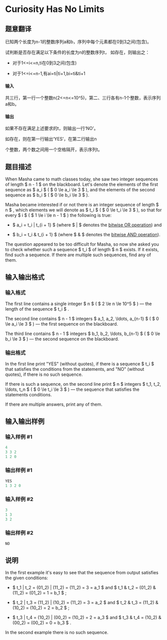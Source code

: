 # Curiosity Has No Limits

## 题意翻译

 已知两个长度为n-1的整数序列a和b，序列中每个元素都在0到3之间(包含)。

试判断是否存在满足以下条件的长度为n的整数序列t， 如存在，则输出之：

- 对于1<=i<=n,ti在0到3之间(包含)

- 对于1<=i<=n-1,有ai=ti|ti+1,bi=ti&ti+1

#### 输入

共三行，第一行一个整数n(2<=n<=10^5)，第二、三行各有n-1个整数，表示序列a和b。

#### 输出

如果不存在满足上述要求的t，则输出一行‘NO’。

如存在，则在第一行输出‘YES’，在第二行输出n

个整数，两个数之间用一个空格隔开，表示序列t。

## 题目描述

When Masha came to math classes today, she saw two integer sequences of length $ n - 1 $ on the blackboard. Let's denote the elements of the first sequence as $ a_i $ ( $ 0 \le a_i \le 3 $ ), and the elements of the second sequence as $ b_i $ ( $ 0 \le b_i \le 3 $ ).

Masha became interested if or not there is an integer sequence of length $ n $ , which elements we will denote as $ t_i $ ( $ 0 \le t_i \le 3 $ ), so that for every $ i $ ( $ 1 \le i \le n - 1 $ ) the following is true:

- $ a_i = t_i | t_{i + 1} $ (where $ | $ denotes the [bitwise OR operation](https://en.wikipedia.org/wiki/Bitwise_operation#OR)) and

- $ b_i = t_i \& t_{i + 1} $ (where $ \& $ denotes the [bitwise AND operation](https://en.wikipedia.org/wiki/Bitwise_operation#AND)).

The question appeared to be too difficult for Masha, so now she asked you to check whether such a sequence $ t_i $ of length $ n $ exists. If it exists, find such a sequence. If there are multiple such sequences, find any of them.

## 输入输出格式

### 输入格式

The first line contains a single integer $ n $ ( $ 2 \le n \le 10^5 $ ) — the length of the sequence $ t_i $ .

The second line contains $ n - 1 $ integers $ a_1, a_2, \ldots, a_{n-1} $ ( $ 0 \le a_i \le 3 $ ) — the first sequence on the blackboard.

The third line contains $ n - 1 $ integers $ b_1, b_2, \ldots, b_{n-1} $ ( $ 0 \le b_i \le 3 $ ) — the second sequence on the blackboard.

### 输出格式

In the first line print "YES" (without quotes), if there is a sequence $ t_i $ that satisfies the conditions from the statements, and "NO" (without quotes), if there is no such sequence.

If there is such a sequence, on the second line print $ n $ integers $ t_1, t_2, \ldots, t_n $ ( $ 0 \le t_i \le 3 $ ) — the sequence that satisfies the statements conditions.

If there are multiple answers, print any of them.

## 输入输出样例

### 输入样例 #1

```cpp
4
3 3 2
1 2 0

```
### 输出样例 #1

```cpp
YES
1 3 2 0 
```


### 输入样例 #2

```cpp
3
1 3
3 2

```
### 输出样例 #2

```cpp
NO
```


## 说明

In the first example it's easy to see that the sequence from output satisfies the given conditions:

- $ t_1 | t_2 = (01_2) | (11_2) = (11_2) = 3 = a_1 $ and $ t_1 \& t_2 = (01_2) \& (11_2) = (01_2) = 1 = b_1 $ ;

- $ t_2 | t_3 = (11_2) | (10_2) = (11_2) = 3 = a_2 $ and $ t_2 \& t_3 = (11_2) \& (10_2) = (10_2) = 2 = b_2 $ ;

- $ t_3 | t_4 = (10_2) | (00_2) = (10_2) = 2 = a_3 $ and $ t_3 \& t_4 = (10_2) \& (00_2) = (00_2) = 0 = b_3 $ .

In the second example there is no such sequence.

